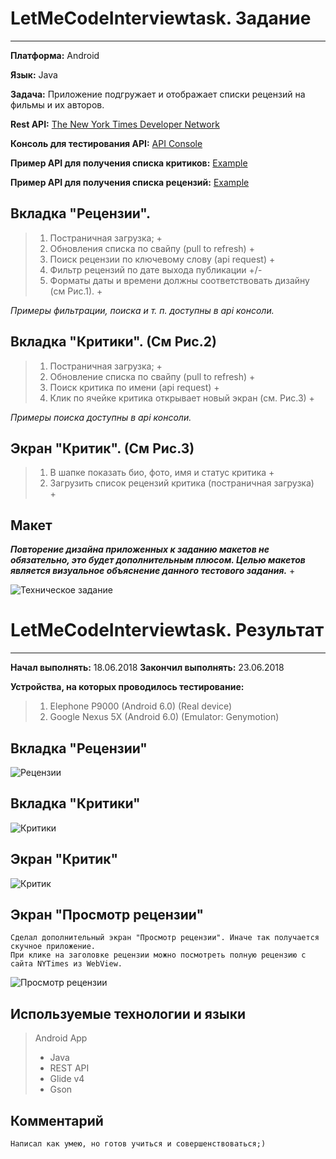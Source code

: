 # LetMeCodeInterviewtask. Задание
***
**Платформа:** Android

**Язык:** Java

**Задача:** Приложение подгружает и отображает списки рецензий на фильмы и их авторов.

**Rest API:**
[The New York Times Developer Network](https://developer.nytimes.com/)

**Консоль для тестирования API:**
[API Console](https://developer.nytimes.com/movie_reviews_v2.json#/Console/GET/reviews/%7Bresource-type%7D.json)

**Пример API для получения списка критиков:**
[Example](https://api.nytimes.com/svc/movies/v2/critics/all.json?api-key=99dba655b7e54a89a90b8dfd613b2ac3)

**Пример API для получения списка рецензий:**
[Example](https://api.nytimes.com/svc/movies/v2/reviews/search.json?api-key=99dba655b7e54a89a90b8dfd613b2ac3)


## Вкладка "Рецензии". 
>1.	Постраничная загрузка; +
>2.	Обновления списка по свайпу (pull to refresh) +
>3.	Поиск рецензии по ключевому слову (api request) +
>4.	Фильтр рецензий по дате выхода публикации +/-
>5.	Форматы даты и времени должны соответствовать дизайну (см Рис.1). +

_Примеры фильтрации, поиска и т. п. доступны в api консоли._

## Вкладка "Критики". (См Рис.2)
>1.	Постраничная загрузка; +
>2.	Обновление списка по свайпу (pull to refresh) +
>3.	Поиск критика по имени (api request) +
>4.	Клик по ячейке критика открывает новый экран (см. Рис.3) +

_Примеры поиска доступны в api консоли._


## Экран "Критик". (См Рис.3)
>1.	В шапке показать био, фото, имя и статус критика +
>2.	Загрузить список рецензий критика (постраничная загрузка) +

## Макет
***Повторение дизайна приложенных к заданию макетов не обязательно, это будет дополнительным плюсом. Целью макетов является визуальное объяснение данного тестового задания.*** +

![Техническое задание](http://protasov-dev.ru/img_for_github/tz.jpg)

# LetMeCodeInterviewtask. Результат

---
**Начал выполнять:** 18.06.2018
**Закончил выполнять:** 23.06.2018

**Устройства, на которых проводилось тестирование:**

>1. Elephone P9000 (Android 6.0) (Real device)
>2. Google Nexus 5X (Android 6.0) (Emulator: Genymotion)

## Вкладка "Рецензии"

![Рецензии](http://protasov-dev.ru/img_for_github/reviewes.jpg)

## Вкладка "Критики"

![Критики](http://protasov-dev.ru/img_for_github/critics.jpg)

## Экран "Критик"

![Критик](http://protasov-dev.ru/img_for_github/critic.jpg)

## Экран "Просмотр рецензии"

    Сделал дополнительный экран "Просмотр рецензии". Иначе так получается скучное приложение. 
    При клике на заголовке рецензии можно посмотреть полную рецензию с сайта NYTimes из WebView.

![Просмотр рецензии](http://protasov-dev.ru/img_for_github/review-page.jpg)

## Используемые технологии и языки

> Android App
>
> * Java
> * REST API
> * Glide v4
> * Gson

## Комментарий

    Написал как умею, но готов учиться и совершенствоваться;)
